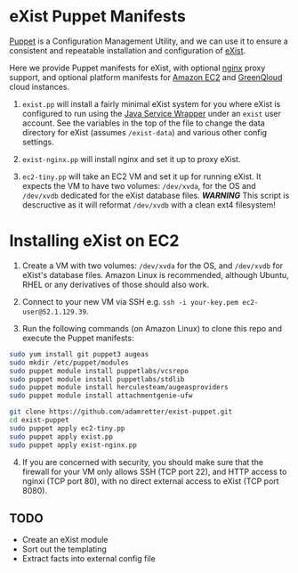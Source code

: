 eXist Puppet Manifests
======================
[Puppet](https://puppetlabs.com) is a Configuration Management Utility, and we can use it to ensure a consistent and repeatable installation and configuration of [eXist](http://www.exist-db.org).

Here we provide Puppet manifests for eXist, with optional [nginx](http://nginx.org/en/) proxy support, and optional platform manifests for [Amazon EC2](http://aws.amazon.com/ec2/) and [GreenQloud](http://www.greenqloud.com) cloud instances.

1. `exist.pp` will install a fairly minimal eXist system for you where eXist is configured to run using the [Java Service Wrapper](http://http://wrapper.tanukisoftware.com/) under an `exist` user account. See the variables in the top of the file to change the data directory for eXist (assumes `/exist-data`) and various other config settings.

2. `exist-nginx.pp` will install nginx and set it up to proxy eXist.

3. `ec2-tiny.pp` will take an EC2 VM and set it up for running eXist. It expects the VM to have two volumes: `/dev/xvda`, for the OS and `/dev/xvdb` dedicated for the eXist database files. ***WARNING*** This script is descructive as it will reformat `/dev/xvdb` with a clean ext4 filesystem!


Installing eXist on EC2
=======================
1. Create a VM with two volumes: `/dev/xvda` for the OS, and `/dev/xvdb` for eXist's database files. Amazon Linux is recommended, although Ubuntu, RHEL or any derivatives of those should also work.

2. Connect to your new VM via SSH e.g. `ssh -i your-key.pem ec2-user@52.1.129.39`.

3. Run the following commands (on Amazon Linux) to clone this repo and execute the Puppet manifests:
```bash
sudo yum install git puppet3 augeas
sudo mkdir /etc/puppet/modules
sudo puppet module install puppetlabs/vcsrepo
sudo puppet module install puppetlabs/stdlib
sudo puppet module install herculesteam/augeasproviders
sudo puppet module install attachmentgenie-ufw

git clone https://github.com/adamretter/exist-puppet.git
cd exist-puppet
sudo puppet apply ec2-tiny.pp
sudo puppet apply exist.pp
sudo puppet apply exist-nginx.pp
``` 

4. If you are concerned with security, you should make sure that the firewall for your VM only allows SSH (TCP port 22), and HTTP access to nginxi (TCP port 80), with no direct external access to eXist (TCP port 8080). 

TODO
----
* Create an eXist module
* Sort out the templating
* Extract facts into external config file
